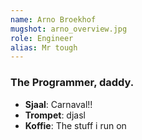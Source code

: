 ```yaml
---
name: Arno Broekhof
mugshot: arno_overview.jpg
role: Engineer
alias: Mr tough
---
```

### The Programmer, daddy.

* **Sjaal**: Carnaval!!
* **Trompet**: djasl
* **Koffie**: The stuff i run on
